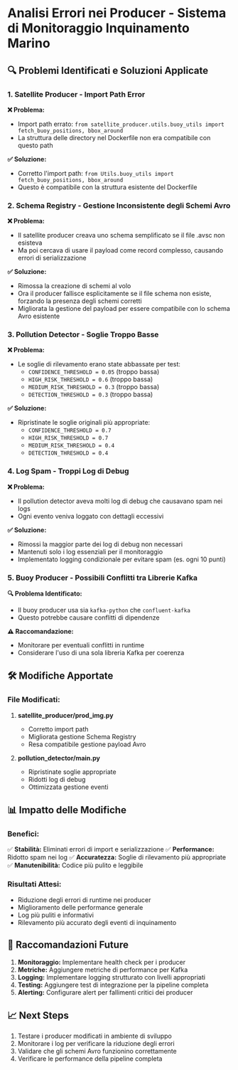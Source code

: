# Analisi Errori nei Producer - Sistema di Monitoraggio Inquinamento Marino

## 🔍 **Problemi Identificati e Soluzioni Applicate**

### 1. **Satellite Producer - Import Path Error**
**❌ Problema:** 
- Import path errato: `from satellite_producer.utils.buoy_utils import fetch_buoy_positions, bbox_around`
- La struttura delle directory nel Dockerfile non era compatibile con questo path

**✅ Soluzione:**
- Corretto l'import path: `from Utils.buoy_utils import fetch_buoy_positions, bbox_around`
- Questo è compatibile con la struttura esistente del Dockerfile

### 2. **Schema Registry - Gestione Inconsistente degli Schemi Avro**
**❌ Problema:**
- Il satellite producer creava uno schema semplificato se il file .avsc non esisteva
- Ma poi cercava di usare il payload come record complesso, causando errori di serializzazione

**✅ Soluzione:**
- Rimossa la creazione di schemi al volo
- Ora il producer fallisce esplicitamente se il file schema non esiste, forzando la presenza degli schemi corretti
- Migliorata la gestione del payload per essere compatibile con lo schema Avro esistente

### 3. **Pollution Detector - Soglie Troppo Basse**
**❌ Problema:**
- Le soglie di rilevamento erano state abbassate per test:
  - `CONFIDENCE_THRESHOLD = 0.05` (troppo bassa)
  - `HIGH_RISK_THRESHOLD = 0.6` (troppo bassa)  
  - `MEDIUM_RISK_THRESHOLD = 0.3` (troppo bassa)
  - `DETECTION_THRESHOLD = 0.3` (troppo bassa)

**✅ Soluzione:**
- Ripristinate le soglie originali più appropriate:
  - `CONFIDENCE_THRESHOLD = 0.7`
  - `HIGH_RISK_THRESHOLD = 0.7`
  - `MEDIUM_RISK_THRESHOLD = 0.4`
  - `DETECTION_THRESHOLD = 0.4`

### 4. **Log Spam - Troppi Log di Debug**
**❌ Problema:**
- Il pollution detector aveva molti log di debug che causavano spam nei logs
- Ogni evento veniva loggato con dettagli eccessivi

**✅ Soluzione:**
- Rimossi la maggior parte dei log di debug non necessari
- Mantenuti solo i log essenziali per il monitoraggio
- Implementato logging condizionale per evitare spam (es. ogni 10 punti)

### 5. **Buoy Producer - Possibili Conflitti tra Librerie Kafka**
**🔍 Problema Identificato:**
- Il buoy producer usa sia `kafka-python` che `confluent-kafka`
- Questo potrebbe causare conflitti di dipendenze

**⚠️ Raccomandazione:**
- Monitorare per eventuali conflitti in runtime
- Considerare l'uso di una sola libreria Kafka per coerenza

## 🛠️ **Modifiche Apportate**

### File Modificati:
1. **satellite_producer/prod_img.py**
   - Corretto import path
   - Migliorata gestione Schema Registry
   - Resa compatibile gestione payload Avro

2. **pollution_detector/main.py**
   - Ripristinate soglie appropriate
   - Ridotti log di debug
   - Ottimizzata gestione eventi

## 📊 **Impatto delle Modifiche**

### Benefici:
✅ **Stabilità:** Eliminati errori di import e serializzazione
✅ **Performance:** Ridotto spam nei log
✅ **Accuratezza:** Soglie di rilevamento più appropriate
✅ **Manutenibilità:** Codice più pulito e leggibile

### Risultati Attesi:
- Riduzione degli errori di runtime nei producer
- Miglioramento delle performance generale
- Log più puliti e informativi
- Rilevamento più accurato degli eventi di inquinamento

## 🔄 **Raccomandazioni Future**

1. **Monitoraggio:** Implementare health check per i producer
2. **Metriche:** Aggiungere metriche di performance per Kafka
3. **Logging:** Implementare logging strutturato con livelli appropriati
4. **Testing:** Aggiungere test di integrazione per la pipeline completa
5. **Alerting:** Configurare alert per fallimenti critici dei producer

## 📈 **Next Steps**

1. Testare i producer modificati in ambiente di sviluppo
2. Monitorare i log per verificare la riduzione degli errori
3. Validare che gli schemi Avro funzionino correttamente
4. Verificare le performance della pipeline completa